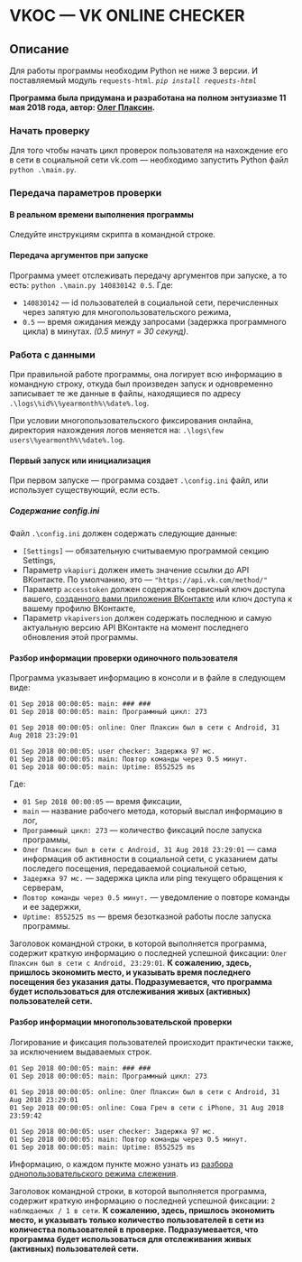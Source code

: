 # VKOC — VK ONLINE CHECKER

## Описание
Для работы программы необходим Python не ниже 3 версии. И поставляемый модуль `requests-html`.
_`pip install requests-html`_

**Программа была придумана и разработана на полном энтузиазме 11 мая 2018 года, автор: 
[Олег Плаксин](https://github.com/plaxin).**

### <a name="begin"></a> Начать проверку
Для того чтобы начать цикл проверок пользователя на нахождение его в сети в социальной сети vk.com — необходимо
запустить Python файл `python .\main.py`. 

### <a name="params"></a> Передача параметров проверки
#### <a name="params-in"></a> В реальном времени выполнения программы
Следуйте инструкциям скрипта в командной строке.

#### <a name="params-argv"></a> Передача аргументов при запуске
Программа умеет отслеживать передачу аргументов при запуске, а то есть: `python .\main.py 140830142 0.5`. 
Где:
* `140830142` — id пользователей в социальной сети, перечисленных через запятую для многопользовательского режима,
* `0.5` — время ожидания между запросами (задержка программного 
цикла) в минутах. _(0.5 минут = 30 секунд)_.

### <a name="data"></a> Работа с данными
При правильной работе программы, она логирует всю информацию в командную строку, откуда был произведен запуск и
одновременно записывает те же данные в файлы, находящиеся по адресу `.\logs\%id%\%yearmonth%\%date%.log`.

При условии многопользовательского фиксирования онлайна, директория нахождения логов меняется на: 
`.\logs\few users\%yearmonth%\%date%.log`.

#### <a name="data-init"></a> Первый запуск или инициализация
При первом запуске — программа создает `.\config.ini` файл, или использует существующий, если есть.

##### <a name="data-init-config"></a> Содержание config.ini
Файл `.\config.ini` должен содержать следующие данные:
* `[Settings]` — обязательную считываемую программой секцию Settings,
* Параметр `vkapiuri` должен иметь значение ссылки до API ВКонтакте. По умолчанию, это — `"https://api.vk.com/method/"`
* Параметр `accesstoken` должен содержать сервисный ключ доступа вашего, 
[созданного вами приложения ВКонтакте](https://vk.com/apps?act=manage) или ключ доступа к вашему профилю ВКонтакте,
* Параметр `vkapiversion` должен содержать последнюю и самую актуальную версию API ВКонтакте на момент последнего 
обновления этой программы.

#### <a name="data-view-single"></a> Разбор информации проверки одиночного пользователя
Программа указывает информацию в консоли и в файле в следующем виде:
```
01 Sep 2018 00:00:05: main: ### ###
01 Sep 2018 00:00:05: main: Программный цикл: 273

01 Sep 2018 00:00:05: online: Олег Плаксин был в сети с Android, 31 Aug 2018 23:29:01

01 Sep 2018 00:00:05: user checker: Задержка 97 мс.
01 Sep 2018 00:00:05: main: Повтор команды через 0.5 минут.
01 Sep 2018 00:00:05: main: Uptime: 8552525 ms
```
Где:
* `01 Sep 2018 00:00:05` — время фиксации,
* `main` — название рабочего метода, который выслал информацию в лог,
* `Программный цикл: 273` — количество фиксаций после запуска программы, 
* `Олег Плаксин был в сети с Android, 31 Aug 2018 23:29:01` — сама информация об активности в социальной сети, с
указанием даты последего посещения, передаваемой социальной сетью,
* `Задержка 97 мс.` — задержка цикла или ping текущего обращения к серверам,
* `Повтор команды через 0.5 минут.` — уведомление о повторе команды и ее задержки,
* `Uptime: 8552525 ms` — время безотказной работы после запуска программы.

Заголовок командной строки, в которой выполняется программа, содержит краткую информацию о последней успешной фиксации:
`Олег Плаксин был в сети с Android, 23:29:01`. **К сожалению, здесь, пришлось экономить место, и указывать время
последнего посещения без указания даты. Подразумевается, что программа будет использоваться для отслеживания живых 
(активных) пользователей сети.**

#### <a name="data-view-multi"></a> Разбор информации многопользовательской проверки
Логирование и фиксация пользователей происходит практически также, за исключением выдаваемых строк.
```
01 Sep 2018 00:00:05: main: ### ###
01 Sep 2018 00:00:05: main: Программный цикл: 273

01 Sep 2018 00:00:05: online: Олег Плаксин был в сети с Android, 31 Aug 2018 23:29:01
01 Sep 2018 00:00:05: online: Соша Греч в сети с iPhone, 31 Aug 2018 23:59:42

01 Sep 2018 00:00:05: user checker: Задержка 97 мс.
01 Sep 2018 00:00:05: main: Повтор команды через 0.5 минут.
01 Sep 2018 00:00:05: main: Uptime: 8552525 ms
```
Информацию, о каждом пункте можно узнать из [разбора однопользовательского режима слежения](#data-view-single).

Заголовок командной строки, в которой выполняется программа, содержит краткую информацию о последней успешной фиксации:
`2 наблюдаемых / 1 в сети`. **К сожалению, здесь, пришлось экономить место, и указывать только количество пользователей
в сети из количества пользователей в проверке. Подразумевается, что программа будет использоваться для отслеживания живых 
(активных) пользователей сети.**

